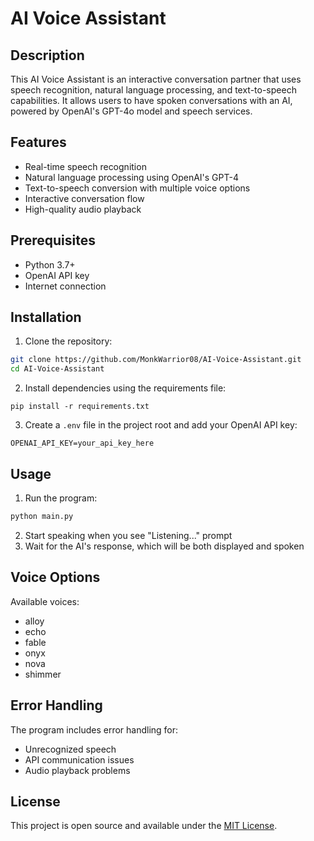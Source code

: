 # AI Voice Assistant

## Description
This AI Voice Assistant is an interactive conversation partner that uses speech recognition, natural language processing, and text-to-speech capabilities. It allows users to have spoken conversations with an AI, powered by OpenAI's GPT-4o model and speech services.

## Features
- Real-time speech recognition
- Natural language processing using OpenAI's GPT-4
- Text-to-speech conversion with multiple voice options
- Interactive conversation flow
- High-quality audio playback

## Prerequisites
- Python 3.7+
- OpenAI API key
- Internet connection

## Installation

1. Clone the repository:
```bash
git clone https://github.com/MonkWarrior08/AI-Voice-Assistant.git
cd AI-Voice-Assistant
```

2. Install dependencies using the requirements file:
```
pip install -r requirements.txt
```

3. Create a `.env` file in the project root and add your OpenAI API key:
```
OPENAI_API_KEY=your_api_key_here
```

## Usage
1. Run the program:
```bash
python main.py
```

2. Start speaking when you see "Listening..." prompt
3. Wait for the AI's response, which will be both displayed and spoken

## Voice Options
Available voices:
- alloy
- echo
- fable
- onyx
- nova
- shimmer

## Error Handling
The program includes error handling for:
- Unrecognized speech
- API communication issues
- Audio playback problems

## License

This project is open source and available under the [MIT License](LICENSE).


